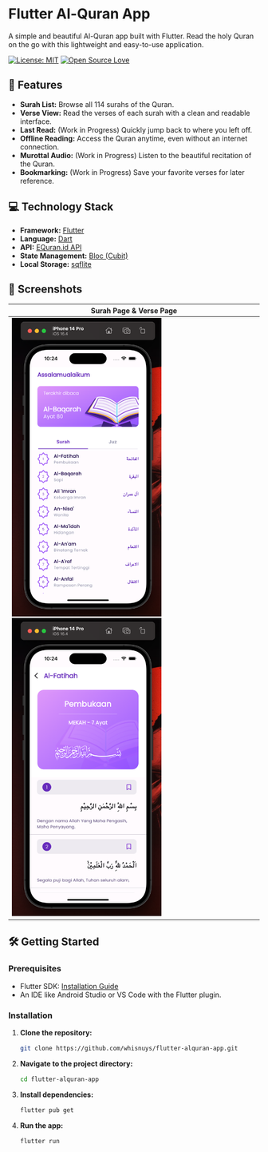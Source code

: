 # Flutter Al-Quran App

A simple and beautiful Al-Quran app built with Flutter. Read the holy Quran on the go with this lightweight and easy-to-use application.

[![License: MIT](https://img.shields.io/badge/License-MIT-yellow.svg)](https://opensource.org/licenses/MIT)
[![Open Source Love](https://badges.frapsoft.com/os/v1/open-source.svg?v=103)](https://github.com/whisnuys/flutter-alquran-app)

## 🌟 Features

- **Surah List:** Browse all 114 surahs of the Quran.
- **Verse View:** Read the verses of each surah with a clean and readable interface.
- **Last Read:** (Work in Progress) Quickly jump back to where you left off.
- **Offline Reading:** Access the Quran anytime, even without an internet connection.
- **Murottal Audio:** (Work in Progress) Listen to the beautiful recitation of the Quran.
- **Bookmarking:** (Work in Progress) Save your favorite verses for later reference.

## 💻 Technology Stack

- **Framework:** [Flutter](https://flutter.dev/)
- **Language:** [Dart](https://dart.dev/)
- **API:** [EQuran.id API](https://equran.id/)
- **State Management:** [Bloc (Cubit)](https://bloclibrary.dev/)
- **Local Storage:** [sqflite](https://pub.dev/packages/sqflite)

## 📸 Screenshots

| Surah Page & Verse Page                                                 |
| ----------------------------------------------------------------------- |
| <img src="image1.png" width="300"/> <img src="image2.png" width="300"/> |

## 🛠️ Getting Started

### Prerequisites

- Flutter SDK: [Installation Guide](https://flutter.dev/docs/get-started/install)
- An IDE like Android Studio or VS Code with the Flutter plugin.

### Installation

1.  **Clone the repository:**
    ```bash
    git clone https://github.com/whisnuys/flutter-alquran-app.git
    ```
2.  **Navigate to the project directory:**
    ```bash
    cd flutter-alquran-app
    ```
3.  **Install dependencies:**
    ```bash
    flutter pub get
    ```
4.  **Run the app:**
    ```bash
    flutter run
    ```
